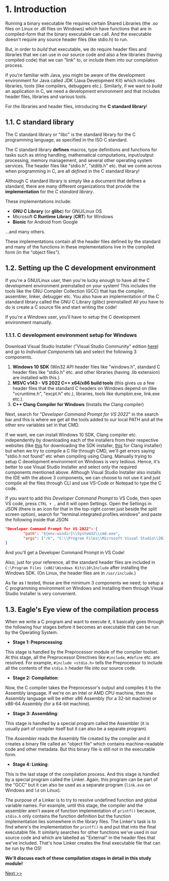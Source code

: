 # 1. Introduction

Running a binary executable file requires certain Shared Libraries (the .so files on Linux or .dll files on Windows) which have functions that are in compiled-form that the binary executable can call. And the executable doesn't require any source header files (like stdio.h) to run.

But, in order to *build* that executable, we do require header files and libraries that we can use in our source code and also a few libraries (having compiled code) that we can "link" to, or include them into our compilation process.

If you're familiar with Java, you might be aware of the development environment for Java called JDK (Java Development Kit) which includes libraries, tools (like compilers, debuggers etc.). Similarly, if we want to *build* an application in C, we need a development environment and that includes header files, libraries and various tools. 

For the libraries and header files, introducing the **C standard library**! 

## 1.1. C standard library

The C standard library or "libc" is the standard library for the C programming language, as specified in the ISO C standard.

The C standard library **defines** macros, type definitions and functions for tasks such as string handling, mathematical computations, input/output processing, memory management, and several other operating system services. The header files like "stdio.h", "stdlib.h" etc. that we come across when programming in C, are all *defined* in the C standard library!

Although C standard library is simply like a document that defines a standard, there are many different organizations that provide the **implementation** for the *C standard library*.

These implementations include:

 - **GNU C Library** (or **glibc**) for GNU/Linux OS
 - Microsoft **C Runtime Library** (**CRT**) for Windows
 - **Bionic** for Android from Google

...and many others.

These implementations contain all the header files defined by the standard and many of the functions in these implementations live in the compiled form (in the "object files").

## 1.2. Setting up the C development environment

If you're a GNU/Linux user, then you're lucky enough to have all the C development environment preinstalled on your system! This includes the tools like the GNU Compiler Collection (GCC) that has the compiler, assembler, linker, debugger etc. You also have an implementation of the C standard library called the GNU C Library (glibc) preinstalled! All you have to do is create a C source file and start writing the code!

If you're a Windows user, you'll have to setup the C development environment manually. 

### 1.1.1. C development environment setup for Windows

Download Visual Studio Installer ("Visual Studio Community" edition [here](https://visualstudio.microsoft.com/downloads/)) and go to *Individual Components* tab and select the following 3 components. 

 1. **Windows 10 SDK** (Win32 API header files like "windows.h", standard C header files like "stdio.h" etc. and other libraries (having .lib extension) are installed with this.)
 2. **MSVC v143 - VS 2022 C++ x64/x86 build tools** (this gives us a few header files that the standard C headers on Windows depend on (like "vcruntime.h", "excpt.h" etc.), libraries, tools like dumpbin.exe, link.exe etc.).
 3. **C++ Clang Compiler for Windows** (Installs the Clang compiler)

Next, search for "*Developer Command Prompt for VS 2022*" in the search bar and this is where we get all the tools added to our local PATH and all the other env variables set in that CMD. 

If we want, we can install Windows 10 SDK, Clang compiler etc. independently by downloading each of the installers from their respective websites (like [this](https://developer.microsoft.com/en-us/windows/downloads/windows-sdk/) for downloading the SDK installer, [this](https://releases.llvm.org/download.html) for Clang installer) but when we try to compile a C file through CMD, we'll get errors saying "stdio.h not found" etc when compiling using Clang. Manually trying to setup C development environment on Windows is very tedious. Hence, it's better to use Visual Studio Installer and select only the required components mentioned above. Although Visual Studio Installer also installs the IDE with the above 3 components, we can choose to not use it and just compile all the files through CLI and use VS-Code or Notepad to type the C code.

If you want to add this *Developer Command Prompt* to VS Code, then open VS code, press `CTRL + ,` and it will open Settings. Open the Settings in JSON (there is an icon for that in the top-right corner just beside the split screen option), search for "terminal.integrated.profiles.windows" and paste the following inside that JSON:

```json
"Developer Command Prompt for VS 2022": {
		"path": "${env:windir}\\System32\\cmd.exe",
		"args": ["/k", "C:\\Program Files\\Microsoft Visual Studio\\2022\\Community\\Common7\\Tools\\VsDevCmd.bat"]
}
```

And you'll get a Developer Command Prompt in VS Code!

Also, just for your reference, all the standard header files are included in `C:\Program Files (x86)\Windows Kits\10\Include` after installing the Windows SDK. (On Linux, the header files are in `/usr/include`.)

As far as I tested, those are the minimum 3 components we need; to setup a C programming environment on Windows and installing them through Visual Studio Installer is very convenient.


## 1.3. Eagle's Eye view of the compilation process

When we write a C program and want to execute it, it basically goes through the following four stages before it becomes an executable that can be run by the Operating System.

 - **Stage 1: Preprocessing**: 
 
This stage is handled by the Preprocessor module of the compiler toolset. At this stage, all the Preprocessor Directives like `#include`, `#define` etc. are resolved. For example, `#include <stdio.h>` tells the Preprocessor to include all the contents of the `stdio.h` header file into our source code.

- **Stage 2: Compilation**:

Now, the C compiler takes the Preprocessor's output and compiles it to the Assembly language. If we're on an Intel or AMD CPU machine, then the Assembly language will be either x86 Assembly (for a 32-bit machine) or x86-64 Assembly (for a 64-bit machine). 

- **Stage 3: Assembling**:

This stage is handled by a special program called the Assembler (it is usually part of compiler itself but it can also be a separate program). 

The *Assembler* reads the Assembly file created by the compiler and it creates a binary file called an "object file" which contains machine-readable code and other metadata. But this binary file is still not in the executable form.

- **Stage 4: Linking**:

This is the last stage of the compilation process. And this stage is handled by a special program called the Linker. Again, this program can be part of the "GCC" but it can also be used as a separate program (`link.exe` on Windows and `ld` on Linux).

The purpose of a Linker is to try to resolve undefined function and global variable names. For example, until this stage, the compiler and the assembler aren't aware of function implementation of `printf()` because, `stdio.h` only contains the function definition but the function implementation lies somewhere in the library files. The Linker's task is to find where's the implementation for `printf()` is and put that into the final executable file. It similarly searches for other functions we've used in our source code and which are labelled as "External" in the header files that we've included. That's how Linker creates the final executable file that can be run by the OS!

**We'll discuss each of these compilation stages in detail in this study module!**

[Next >>](/2.md)

